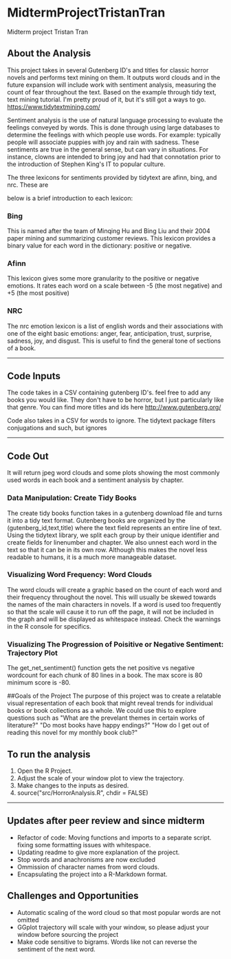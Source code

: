 # MidtermProjectTristanTran
Midterm project Tristan Tran

## About the Analysis
This project takes in several Gutenberg ID's and titles for classic horror novels and performs text mining on them. It outputs word clouds and in the future expansion will include work with sentiment analysis, measuring the count of fear throughout the text. Based on the example through tidy text, text mining tutorial. I'm pretty proud of it, but it's still got a ways to go.
https://www.tidytextmining.com/

Sentiment analysis is the use of natural language processing to evaluate the feelings conveyed by words. This is done through using large databases to determine the feelings with which people use words.
For example: typically people will associate puppies with joy and rain with sadness. These sentiments are true in the general sense, but can vary in situations. For instance, clowns are intended to bring joy and had that connotation prior to the introduction of Stephen King's IT to popular culture.

The three lexicons for sentiments provided by tidytext are afinn, bing, and nrc. These are

below is a brief introduction to each lexicon:

### Bing

This is named after the team of Minqing Hu and Bing Liu and their 2004 paper mining and summarizing customer reviews. This lexicon provides a binary value for each word in the dictionary: positive or negative.

### Afinn

This lexicon gives some more granularity to the positive or negative emotions. It rates each word on a scale between -5 (the most negative) and +5 (the most positive)


### NRC
The nrc emotion lexicon is a list of english words and their associations with one of the eight basic emotions: anger, fear, anticipation, trust, surprise, sadness, joy, and disgust. This is useful to find the general tone of sections of a book.

---
## Code Inputs
The code takes in a CSV containing gutenberg ID's. feel free to add any books you would like. They don't have to be horror, but I just particularly like that genre. You can find more titles and ids here
http://www.gutenberg.org/

Code also takes in a CSV for words to ignore. The tidytext package filters conjugations and such, but ignores

---
## Code Out
It will return jpeg word clouds and some plots showing the most commonly used words in each book and a sentiment analysis by chapter.

### Data Manipulation: Create Tidy Books
The create tidy books function takes in a gutenberg download file and turns it into a tidy text format. Gutenberg books are organized by the (gutenberg_id,text,title) where the text field represents an entire line of text.
Using the tidytext library, we split each group by their unique identifier and create fields for linenumber and chapter. We also unnest each word in the text so that it can be in its own row. Although this makes the novel less readable to humans, it is a much more manageable dataset.

### Visualizing Word Frequency: Word Clouds
The word clouds will create a graphic based on the count of each word and their frequency throughout the novel. This will usually be skewed towards the names of the main characters in novels. If a word is used too frequently so that the scale will cause it to run off the page, it will not be included in the graph and will be displayed as whitespace instead. Check the warnings in the R console for specifics.


### Visualizing The Progression of Poisitive or Negative Sentiment: Trajectory Plot
The get_net_sentiment() function gets the net positive vs negative wordcount for each chunk of 80 lines in a book. The max score is 80 minimum score is -80.

##Goals of the Project
The purpose of this project was to create a relatable visual representation of each book that might reveal trends for individual books or book collections as a whole. We could use this to explore questions such as "What are the prevelant themes in certain works of literature?" "Do most books have happy endings?" "How do I get out of reading this novel for my monthly book club?"

## To run the analysis
1. Open the R Project.
2. Adjust the scale of your window plot to view the trajectory.
3. Make changes to the inputs as desired.
4. source("src/HorrorAnalysis.R", chdir = FALSE)
---
## Updates after peer review and since midterm
- Refactor of code: Moving functions and imports to a separate script. fixing some formatting issues with whitespace.
- Updating readme to give more explanation of the project.
- Stop words and anachronisms are now excluded
- Ommission of character names from word clouds.
- Encapsulating the project into a R-Markdown format.

## Challenges and Opportunities
- Automatic scaling of the word cloud so that most popular words are not omitted
- GGplot trajectory will scale with your window, so please adjust your window before sourcing the project
- Make code sensitive to bigrams. Words like not can reverse the sentiment of the next word.
